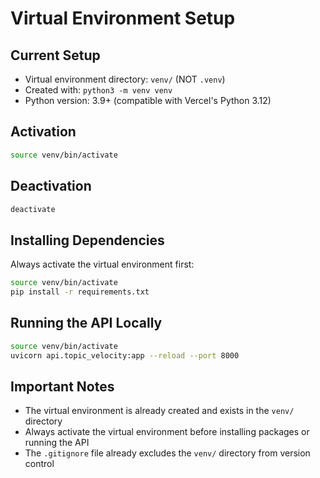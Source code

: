 # Virtual Environment Setup

## Current Setup
- Virtual environment directory: `venv/` (NOT `.venv`)
- Created with: `python3 -m venv venv`
- Python version: 3.9+ (compatible with Vercel's Python 3.12)

## Activation
```bash
source venv/bin/activate
```

## Deactivation
```bash
deactivate
```

## Installing Dependencies
Always activate the virtual environment first:
```bash
source venv/bin/activate
pip install -r requirements.txt
```

## Running the API Locally
```bash
source venv/bin/activate
uvicorn api.topic_velocity:app --reload --port 8000
```

## Important Notes
- The virtual environment is already created and exists in the `venv/` directory
- Always activate the virtual environment before installing packages or running the API
- The `.gitignore` file already excludes the `venv/` directory from version control
